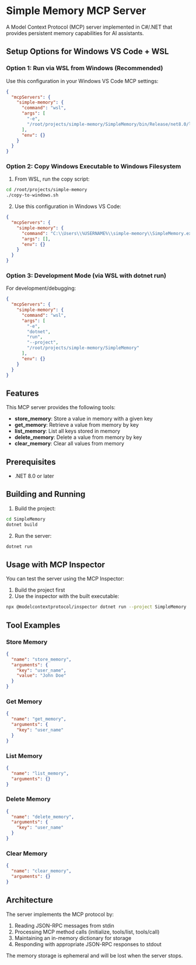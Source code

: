 # Simple Memory MCP Server

A Model Context Protocol (MCP) server implemented in C#/.NET that provides persistent memory capabilities for AI assistants.

## Setup Options for Windows VS Code + WSL

### Option 1: Run via WSL from Windows (Recommended)

Use this configuration in your Windows VS Code MCP settings:

```json
{
  "mcpServers": {
    "simple-memory": {
      "command": "wsl",
      "args": [
        "-e", 
        "/root/projects/simple-memory/SimpleMemory/bin/Release/net8.0/linux-x64/publish/SimpleMemory"
      ],
      "env": {}
    }
  }
}
```

### Option 2: Copy Windows Executable to Windows Filesystem

1. From WSL, run the copy script:
```bash
cd /root/projects/simple-memory
./copy-to-windows.sh
```

2. Use this configuration in Windows VS Code:
```json
{
  "mcpServers": {
    "simple-memory": {
      "command": "C:\\Users\\%USERNAME%\\simple-memory\\SimpleMemory.exe",
      "args": [],
      "env": {}
    }
  }
}
```

### Option 3: Development Mode (via WSL with dotnet run)

For development/debugging:

```json
{
  "mcpServers": {
    "simple-memory": {
      "command": "wsl",
      "args": [
        "-e", 
        "dotnet",
        "run",
        "--project",
        "/root/projects/simple-memory/SimpleMemory"
      ],
      "env": {}
    }
  }
}
```

## Features

This MCP server provides the following tools:

- **store_memory**: Store a value in memory with a given key
- **get_memory**: Retrieve a value from memory by key
- **list_memory**: List all keys stored in memory
- **delete_memory**: Delete a value from memory by key
- **clear_memory**: Clear all values from memory

## Prerequisites

- .NET 8.0 or later

## Building and Running

1. Build the project:
```bash
cd SimpleMemory
dotnet build
```

2. Run the server:
```bash
dotnet run
```

## Usage with MCP Inspector

You can test the server using the MCP Inspector:

1. Build the project first
2. Use the inspector with the built executable:
```bash
npx @modelcontextprotocol/inspector dotnet run --project SimpleMemory
```

## Tool Examples

### Store Memory
```json
{
  "name": "store_memory",
  "arguments": {
    "key": "user_name",
    "value": "John Doe"
  }
}
```

### Get Memory
```json
{
  "name": "get_memory",
  "arguments": {
    "key": "user_name"
  }
}
```

### List Memory
```json
{
  "name": "list_memory",
  "arguments": {}
}
```

### Delete Memory
```json
{
  "name": "delete_memory",
  "arguments": {
    "key": "user_name"
  }
}
```

### Clear Memory
```json
{
  "name": "clear_memory",
  "arguments": {}
}
```

## Architecture

The server implements the MCP protocol by:

1. Reading JSON-RPC messages from stdin
2. Processing MCP method calls (initialize, tools/list, tools/call)
3. Maintaining an in-memory dictionary for storage
4. Responding with appropriate JSON-RPC responses to stdout

The memory storage is ephemeral and will be lost when the server stops.
